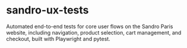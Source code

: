 # sandro-ux-tests

Automated end-to-end tests for core user flows on the Sandro Paris website, including navigation, product selection, cart management, and checkout, built with Playwright and pytest.
